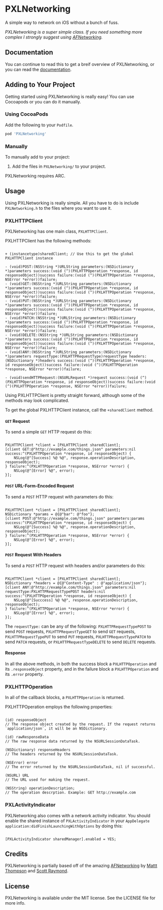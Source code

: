 PXLNetworking
=============

A simple way to network on iOS without a bunch of fuss.

*PXLNetworking is a super simple class. If you need something more complex I strongly suggest using [AFNetworking](https://github.com/afnetworking/afnetworking).*

## Documentation
You can continue to read this to get a breif overview of PXLNetworking, or you can read the [documentation](http://cocoadocs.org/docsets/PXLNetworking/).

## Adding to Your Project
Getting started using PXLNetworking is really easy! You can use Cocoapods or you can do it manually.

### Using CocoaPods
Add the following to your `Podfile`.

```ruby
pod 'PXLNetworking'
```

### Manually
To manually add to your project:

1. Add the files in `PXLNetworking/` to your project.

PXLNetworking requires ARC.

## Usage
Using PXLNetworking is really simple. All you have to do is include `PXLNetworking.h` to the files where you want to use it.

### PXLHTTPClient
PXLNetworking has one main class, `PXLHTTPClient`.

PXLHTTPClient has the following methods:

```objc

+ (instancetype)sharedClient; // Use this to get the global PXLHTTPClient instance

- (void)POST:(NSString *)URLString parameters:(NSDictionary *)parameters success:(void (^)(PXLHTTPOperation *response, id responseObject))success failure:(void (^)(PXLHTTPOperation *response, NSError *error))failure;
- (void)GET:(NSString *)URLString parameters:(NSDictionary *)parameters success:(void (^)(PXLHTTPOperation *response, id responseObject))success failure:(void (^)(PXLHTTPOperation *response, NSError *error))failure;
- (void)PUT:(NSString *)URLString parameters:(NSDictionary *)parameters success:(void (^)(PXLHTTPOperation *response, id responseObject))success failure:(void (^)(PXLHTTPOperation *response, NSError *error))failure;
- (void)PATCH:(NSString *)URLString parameters:(NSDictionary *)parameters success:(void (^)(PXLHTTPOperation *response, id responseObject))success failure:(void (^)(PXLHTTPOperation *response, NSError *error))failure;
- (void)DELETE:(NSString *)URLString parameters:(NSDictionary *)parameters success:(void (^)(PXLHTTPOperation *response, id responseObject))success failure:(void (^)(PXLHTTPOperation *response, NSError *error))failure;
- (void)ANY:(NSString *)URLString parameters:(NSDictionary *)parameters requestType:(PXLHTTPRequestType)requestType headers:(NSDictionary *)headers success:(void (^)(PXLHTTPOperation *response, id responseObject))success failure:(void (^)(PXLHTTPOperation *response, NSError *error))failure;

- (void)sendHTTPRequest:(NSURLRequest *)request success:(void (^)(PXLHTTPOperation *response, id responseObject))success failure:(void (^)(PXLHTTPOperation *response, NSError *error))failure;
```

Using PXLHTTPClient is pretty straight forward, although some of the methods may look complicated.

To get the global PXLHTTPClient instance, call the `+sharedClient` method.

#### `GET` Request
To send a simple `GET` HTTP request do this:

```objc

PXLHTTPClient *client = [PXLHTTPClient sharedClient];
[client GET:@"http://example.com/things.json" parameters:nil success:^(PXLHTTPOperation *response, id responseObject) {
	NSLog(@"[Success] %@ %@", response.operationDescription, responseObject);
} failure:^(PXLHTTPOperation *response, NSError *error) {
	NSLog(@"[Error] %@", error);
}];
```

#### `POST` URL-Form-Encoded Request
To send a `POST` HTTP request with parameters do this:

```objc

PXLHTTPClient *client = [PXLHTTPClient sharedClient];
NSDictionary *params = @{@"bar": @"foo"};
[client POST:@"http://example.com/things.json" parameters:params success:^(PXLHTTPOperation *response, id responseObject) {
	NSLog(@"[Success] %@ %@", response.operationDescription, responseObject);
} failure:^(PXLHTTPOperation *response, NSError *error) {
	NSLog(@"[Error] %@", error);
}];
```

#### `POST` Request With Headers
To send a `POST` HTTP request with headers and/or parameters do this:

```objc

PXLHTTPClient *client = [PXLHTTPClient sharedClient];
NSDictionary *headers = @{@"Content-Type" : @"application/json"};
[client ANY:@"http://example.com/things.json" parameters:nil requestType:PXLHTTPRequestTypePOST headers:nil success:^(PXLHTTPOperation *response, id responseObject) {
	NSLog(@"[Succcess] %@ %@", response.operationDescription, responseObject);
} failure:^(PXLHTTPOperation *response, NSError *error) {
	NSLog(@"[Error] %@", error);
}];
```

The `requestType:` can be any of the following: `PXLHTTPRequestTypePOST` to send `POST` requests, `PXLHTTPRequestTypeGET` to send `GET` requests, `PXLHTTPRequestTypePUT` to send `PUT` requests, `PXLHTTPRequestTypePATCH` to send `PATCH` requests, or `PXLHTTPRequestTypeDELETE` to send `DELETE` requests.

#### Response
In all the above methods, in both the success block a `PXLHTTPOperation` and its `.responseObject` property, and in the failure block a `PXLHTTPOperation` and its `.error` property.

### PXLHTTPOperation
In all of the callback blocks, a `PXLHTTPOperation` is returned.

PXLHTTPOperation employs the following properties:

```objc

(id) responseObject
// The response object created by the request. If the request returns `application/json`, it will be an NSDictionary.

(id) rawResponseData
// The raw response data returned by the NSURLSessionDataTask.

(NSDictionary) responseHeaders
// The headers returned by the NSURLSessionDataTask.

(NSError) error
// The error returned by the NSURLSessionDataTask, nil if successful.

(NSURL) URL
// The URL used for making the request.

(NSString) operationDescription;
// The operation descrption. Example: GET http://example.com
```

### PXLActivityIndicator
PXLNetworking also comes with a network activity indicator. You should enable the shared instance of `PXLActivityIndicator` in your `AppDelegate application:didFinishLaunchingWithOptions` by doing this:

```objc

[PXLActivityIndicator sharedManager].enabled = YES;
```

## Credits
PXLNetworking is partially based off of the amazing [AFNetworking](https://github.com/afnetworking/afnetworking) by [Mattt Thompson](https://github.com/mattt/) and [Scott Raymond](https://github.com/sco/).

## License
PXLNetworking is available under the MIT license. See the LICENSE file for more info.
